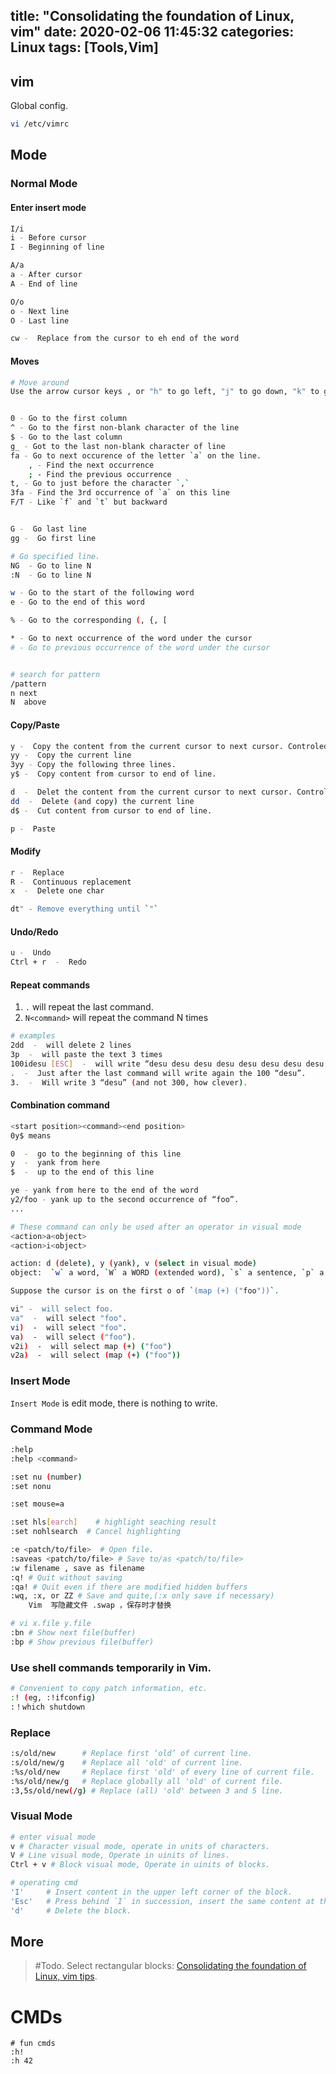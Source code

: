 title: "Consolidating the foundation of Linux, vim"
date: 2020-02-06 11:45:32
categories: Linux
tags: [Tools,Vim]
---
## vim

Global config.

```bash
vi /etc/vimrc
```

<!-- more -->
## Mode

### Normal Mode

#### Enter insert mode

```bash
I/i
i - Before cursor
I - Beginning of line

A/a
a - After cursor
A - End of line

O/o
o - Next line
O - Last line

cw -  Replace from the cursor to eh end of the word

```

#### Moves

```bash
# Move around
Use the arrow cursor keys , or "h" to go left, "j" to go down, "k" to go up, "l" to go right.


0 - Go to the first column
^ - Go to the first non-blank character of the line
$ - Go to the last column
g_ - Got to the last non-blank character of line
fa - Go to next occurence of the letter `a` on the line.
    , - Find the next occurrence
    ; - Find the previous occurrence
t, - Go to just before the character `,`
3fa - Find the 3rd occurrence of `a` on this line
F/T - Like `f` and `t` but backward


G -  Go last line
gg -  Go first line

# Go specified line.
NG  - Go to line N
:N  - Go to line N

w - Go to the start of the following word
e - Go to the end of this word

% - Go to the corresponding (, {, [

* - Go to next occurrence of the word under the cursor
# - Go to previous occurrence of the word under the cursor


# search for pattern
/pattern  
n next 
N  above
```

#### Copy/Paste

```bash
y -  Copy the content from the current cursor to next cursor. Controled by arrow keys or `h\j\k\l`
yy -  Copy the current line 
3yy - Copy the following three lines.
y$ -  Copy content from cursor to end of line.

d  -  Delet the content from the current cursor to next cursor. Controled by arrow keys or `h\j\k\l`
dd  -  Delete (and copy) the current line
d$ -  Cut content from cursor to end of line.

p -  Paste
```

#### Modify

```bash
r -  Replace
R -  Continuous replacement
x  -  Delete one char

dt" - Remove everything until `"`

```

#### Undo/Redo

```bash
u -  Undo
Ctrl + r  -  Redo
```

#### Repeat commands

1. `.` will repeat the last command.  
2. `N<command>` will repeat the command N times  

```bash
# examples
2dd  -  will delete 2 lines
3p  -  will paste the text 3 times
100idesu [ESC]  -  will write “desu desu desu desu desu desu desu desu desu desu desu desu desu desu desu desu desu desu desu desu desu desu desu desu desu desu desu desu desu desu desu desu desu desu desu desu desu desu desu desu desu desu desu desu desu desu desu desu desu desu desu desu desu desu desu desu desu desu desu desu desu desu desu desu desu desu desu desu desu desu desu desu desu desu desu desu desu desu desu desu desu desu desu desu desu desu desu desu desu desu desu desu desu desu desu desu desu desu desu desu”
.  -  Just after the last command will write again the 100 “desu”.
3.  -  Will write 3 “desu” (and not 300, how clever).
```

#### Combination command

```bash
<start position><command><end position>
0y$ means

0  -  go to the beginning of this line
y  -  yank from here
$  -  up to the end of this line

ye - yank from here to the end of the word
y2/foo - yank up to the second occurrence of “foo”.
...

# These command can only be used after an operator in visual mode
<action>a<object> 
<action>i<object>

action: d (delete), y (yank), v (select in visual mode)
object:  `w` a word, `W` a WORD (extended word), `s` a sentence, `p` a paragraph. But also, natural character such as `", ', ), }, ]`.

Suppose the cursor is on the first o of `(map (+) ("foo"))`.

vi" -  will select foo.
va"  -  will select "foo".
vi)  -  will select "foo".
va)  -  will select ("foo").
v2i)  -  will select map (+) ("foo")
v2a)  -  will select (map (+) ("foo"))
```


### Insert Mode

`Insert Mode` is edit mode, there is nothing to write.


### Command Mode

```bash
:help
:help <command>

:set nu (number)
:set nonu

:set mouse=a

:set hls[earch]    # highlight seaching result
:set nohlsearch  # Cancel highlighting

:e <patch/to/file>  # Open file.
:saveas <patch/to/file> # Save to/as <patch/to/file>
:w filename , save as filename
:q! # Quit without saving
:qa! # Quit even if there are modified hidden buffers
:wq, :x, or ZZ # Save and quite,(:x only save if necessary)
    Vim  写隐藏文件 .swap ，保存时才替换

# vi x.file y.file    
:bn # Show next file(buffer)
:bp # Show previous file(buffer)
```

### Use shell commands temporarily in Vim.
```bash
# Convenient to copy patch information, etc.
:! (eg, :!ifconfig) 
:！which shutdown
```

### Replace

```bash
:s/old/new      # Replace first ‘old’ of current line.
:s/old/new/g    # Replace all 'old' of current line.
:%s/old/new     # Replace first 'old' of every line of current file.
:%s/old/new/g   # Replace globally all 'old' of current file.
:3,5s/old/new(/g) # Replace (all) 'old' between 3 and 5 line.
```

### Visual Mode

```bash
# enter visual mode
v # Character visual mode, operate in units of characters.
V # Line visual mode, Operate in uinits of lines.
Ctrl + v # Block visual mode, Operate in uinits of blocks.

# operating cmd
'I'     # Insert content in the upper left corner of the block.
'Esc'   # Press behind `I` in succession, insert the same content at the beginning of the block line.
'd'     # Delete the block.
```


## More
> \#Todo. Select rectangular blocks: <C-v>
[Consolidating the foundation of Linux, vim tips](http://huaqianlee.github.io/2020/11/19/Linux/Consolidating-the-foundation-of-Linux-vim-tips/).


# CMDs

```
# fun cmds
:h!
:h 42
```
